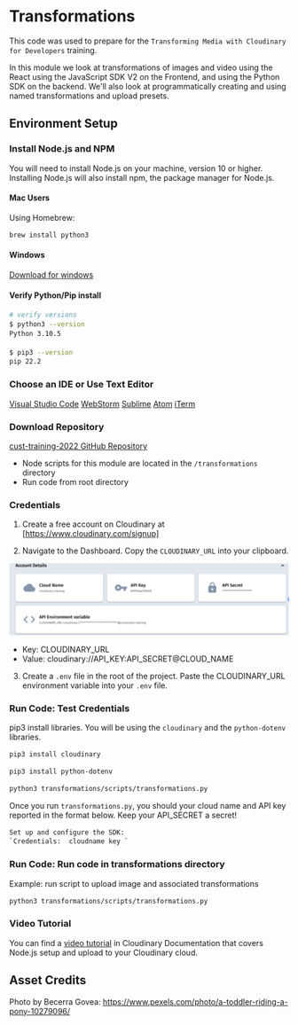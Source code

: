 # Transformations

This code was used to prepare for the `Transforming Media with Cloudinary for Developers` training.


In this module we look at transformations of images and video using the React using the JavaScript SDK V2 on the Frontend, and using the Python SDK on the backend. We'll also look at programmatically creating and using named transformations and upload presets. 


## Environment Setup

### Install Node.js and NPM
You will need to install Node.js on your machine, version 10 or higher.
 Installing Node.js will also install npm, the package manager for Node.js.

#### Mac Users
Using Homebrew:

```bash
brew install python3
```

#### Windows
[Download for windows](https://nodejs.org/en/download/)

#### Verify Python/Pip install

```bash
# verify versions
$ python3 --version
Python 3.10.5

$ pip3 --version
pip 22.2
```

### Choose an IDE or Use Text Editor

[Visual Studio Code](https://code.visualstudio.com/download)
[WebStorm](https://www.jetbrains.com/webstorm/)
[Sublime](https://www.sublimetext.com/)
[Atom](https://atom.io/)
[iTerm](https://iterm2.com/)

### Download Repository

[cust-training-2022 GitHub Repository](https://github.com/cloudinary-training/cust-training-2022)

- Node scripts for this module are located in the  `/transformations` directory
- Run code from root directory 

### Credentials

1. Create a free account on Cloudinary at [https://www.cloudinary.com/signup]

2. Navigate to the Dashboard. Copy the `CLOUDINARY_URL` into your clipboard.

![Dashboard](../assets/env_variable.png)

- Key: CLOUDINARY_URL
- Value: cloudinary://API_KEY:API_SECRET@CLOUD_NAME


3. Create a `.env` file in the root of the project. Paste the CLOUDINARY_URL environment variable into your `.env` file.

### Run Code: Test Credentials

pip3 install libraries. You will be using the `cloudinary` and the `python-dotenv` libraries.

```bash
pip3 install cloudinary
```

```bash
pip3 install python-dotenv
```

```bash
python3 transformations/scripts/transformations.py
```
Once you run `transformations.py`, you should your cloud name and API key reported in the format below. Keep your API_SECRET a secret!

```bash
Set up and configure the SDK:
`Credentials:  cloudname key `
```

### Run Code: Run code in transformations directory
Example: run script to upload image and associated transformations

```bash
python3 transformations/scripts/transformations.py
```
### Video Tutorial
You can find a [video tutorial](https://cloudinary.com/documentation/upload_programmatically_tutorial) in Cloudinary Documentation that covers Node.js setup and upload to your Cloudinary cloud.


## Asset Credits

Photo by Becerra Govea: https://www.pexels.com/photo/a-toddler-riding-a-pony-10279096/